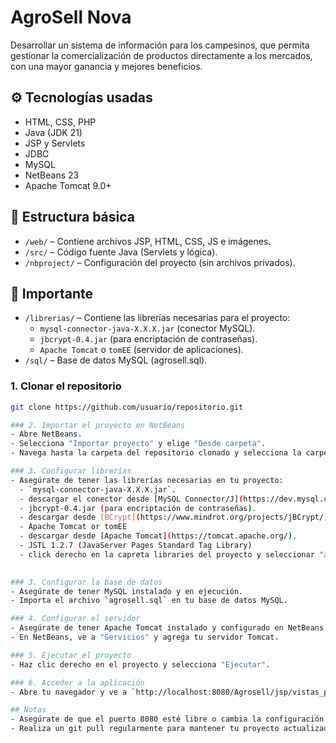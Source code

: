 #  AgroSell Nova

Desarrollar un sistema de información para los campesinos, que permita gestionar la comercialización de productos directamente a los mercados, con una mayor ganancia y mejores beneficios.


## ⚙️ Tecnologías usadas

- HTML, CSS, PHP
- Java (JDK 21)
- JSP y Servlets
- JDBC
- MySQL
- NetBeans 23
- Apache Tomcat 9.0+

## 🧱 Estructura básica

- `/web/` – Contiene archivos JSP, HTML, CSS, JS e imágenes.
- `/src/` – Código fuente Java (Servlets y lógica).
- `/nbproject/` – Configuración del proyecto (sin archivos privados).

## 🧱 Importante
- `/librerias/` – Contiene las librerías necesarias para el proyecto:
  - `mysql-connector-java-X.X.X.jar` (conector MySQL).
  - `jbcrypt-0.4.jar` (para encriptación de contraseñas).
  - `Apache Tomcat` o `tomEE` (servidor de aplicaciones).
- `/sql/` – Base de datos MySQL (agrosell.sql).

### 1. Clonar el repositorio

```bash
git clone https://github.com/usuario/repositorio.git

### 2. Importar el proyecto en NetBeans
- Abre NetBeans.
- Selecciona "Importar proyecto" y elige "Desde carpeta".
- Navega hasta la carpeta del repositorio clonado y selecciona la carpeta `nbproject`.

### 3. Configurar librerías
- Asegúrate de tener las librerías necesarias en tu proyecto:
  - `mysql-connector-java-X.X.X.jar`.
  - descargar el conector desde [MySQL Connector/J](https://dev.mysql.com/downloads/connector/j/).
  - jbcrypt-0.4.jar (para encriptación de contraseñas).
  - descargar desde [BCrypt](https://www.mindrot.org/projects/jBCrypt/).
  - Apache Tomcat or tomEE
  - descargar desde [Apache Tomcat](https://tomcat.apache.org/).
  - JSTL 1.2.7 (JavaServer Pages Standard Tag Library)
  - click derecho en la capreta libraries del proyecto y seleccionar "add library" y busca JSTL 1.2.7. luego "add library".
  

### 3. Configurar la base de datos
- Asegúrate de tener MySQL instalado y en ejecución.
- Importa el archivo `agrosell.sql` en tu base de datos MySQL.

### 4. Configurar el servidor
- Asegúrate de tener Apache Tomcat instalado y configurado en NetBeans.
- En NetBeans, ve a "Servicios" y agrega tu servidor Tomcat.

### 5. Ejecutar el proyecto
- Haz clic derecho en el proyecto y selecciona "Ejecutar".

### 6. Acceder a la aplicación
- Abre tu navegador y ve a `http://localhost:8080/Agrosell/jsp/vistas_publicas/`.

## Notas
- Asegúrate de que el puerto 8080 esté libre o cambia la configuración del servidor en NetBeans.
- Realiza un git pull regularmente para mantener tu proyecto actualizado.